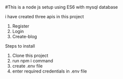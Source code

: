 #This is a node js setup using ES6 with mysql database

i have created three apis in this project 
1. Register
2. Login
3. Create-blog

Steps to install

1. Clone this project
2. run npm i command
3. create .env file
4. enter required credentials in .env file
